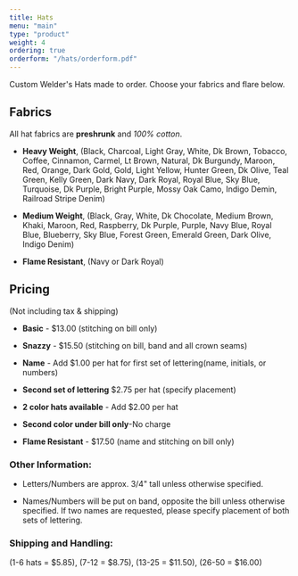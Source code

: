 ```yaml
---
title: Hats
menu: "main"
type: "product"
weight: 4
ordering: true
orderform: "/hats/orderform.pdf"
---
```


Custom Welder's Hats made to order.  Choose your fabrics and flare below.

## Fabrics

All hat fabrics are **preshrunk** and *100% cotton*.

* **Heavy Weight**, (Black, Charcoal, Light Gray, White, Dk Brown, Tobacco, Coffee, Cinnamon, Carmel, Lt Brown, Natural, Dk Burgundy, Maroon, Red, Orange, Dark Gold, Gold, Light Yellow, Hunter Green, Dk Olive, Teal Green, Kelly Green, Dark Navy, Dark Royal, Royal Blue, Sky Blue, Turquoise, Dk Purple, Bright Purple, Mossy Oak Camo, Indigo Demin, Railroad Stripe Denim)

* **Medium Weight**, (Black, Gray, White, Dk Chocolate, Medium Brown, Khaki, Maroon, Red, Raspberry, Dk Purple, Purple, Navy Blue, Royal Blue, Blueberry, Sky Blue, Forest Green, Emerald Green, Dark Olive, Indigo Denim)

* **Flame Resistant**, (Navy or Dark Royal)

## Pricing

(Not including tax & shipping)

* **Basic** - $13.00 (stitching on bill only)

* **Snazzy** - $15.50 (stitching on bill, band and all crown seams)

* **Name** - Add $1.00 per hat for first set of lettering(name, initials, or numbers)

* **Second set of lettering** $2.75 per hat (specify placement)

* **2 color hats available** - Add $2.00 per hat

* **Second color under bill only**-No charge

* **Flame Resistant** - $17.50 (name and stitching on bill only)

### Other Information:

* Letters/Numbers are approx. 3/4" tall unless otherwise specified.

* Names/Numbers will be put on band, opposite the bill unless otherwise
  specified.  If two names are requested, please specify placement of both sets
  of lettering.

### Shipping and Handling:

(1-6 hats = $5.85), (7-12 = $8.75), (13-25 = $11.50), (26-50 = $16.00)


